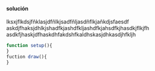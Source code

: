 #### solución

lksxjflkdsjfñklasjdfñlkjsadfñljasdñflkjañkdjsfaesdf
askdjfhaksjdhlkjshadfkjashdfkljashdfkjahsdfkjhasdkjflkjfh
asdkfjhaskjdfhaskdhfakdshfkaldhskasjdhkasdjhfkljh

``` js
function setup(){
}
fuction draw(){
}
```
